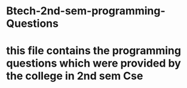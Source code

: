 # Btech-2nd-sem-programming-Questions
# this file contains the programming questions which were provided by the college in 2nd sem Cse
